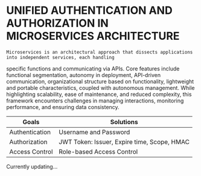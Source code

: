 # UNIFIED AUTHENTICATION AND AUTHORIZATION IN MICROSERVICES ARCHITECTURE

    Microservices is an architectural approach that dissects applications into independent services, each handling 
specific functions and communicating via APIs. Core features include functional segmentation, autonomy in deployment, 
API-driven communication, organizational structure based on functionality, lightweight and portable characteristics, 
coupled with autonomous management. While highlighting scalability, ease of maintenance, and reduced complexity, 
this framework encounters challenges in managing interactions, monitoring performance, and ensuring data consistency.

|      Goals      |                 Solutions                     |
| --------------- | --------------------------------------------- |
| Authentication  | Username and Password                         |
| Authorization   | JWT Token: Issuer, Expire time, Scope, HMAC   |
| Access Control  | Role-based Access Control                     |

Currently updating...
 

 













